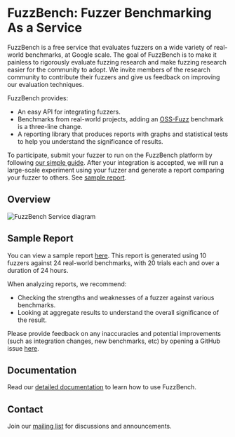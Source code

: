 # FuzzBench: Fuzzer Benchmarking As a Service

FuzzBench is a free service that evaluates fuzzers on a wide variety of
real-world benchmarks, at Google scale. The goal of FuzzBench is to make it
painless to rigorously evaluate fuzzing research and make fuzzing research
easier for the community to adopt. We invite members of the research community
to contribute their fuzzers and give us feedback on improving our evaluation
techniques.

FuzzBench provides:

* An easy API for integrating fuzzers.
* Benchmarks from real-world projects, adding an
  [OSS-Fuzz](https://github.com/google/oss-fuzz) benchmark is a three-line
  change.
* A reporting library that produces reports with graphs and statistical tests
  to help you understand the significance of results.

To participate, submit your fuzzer to run on the FuzzBench platform by following
[our simple guide](
https://google.github.io/fuzzbench/getting-started/adding-a-new-fuzzer/).
After your integration is accepted, we will run a large-scale experiment using
your fuzzer and generate a report comparing your fuzzer to others.
See [sample report](https://github.com/google/fuzzbench#sample-report).

## Overview
![FuzzBench Service diagram](docs/images/FuzzBench-service.png)

## Sample Report
You can view a sample report
[here](https://www.fuzzbench.com/reports/sample/index.html).
This report is generated using 10 fuzzers against 24 real-world benchmarks,
with 20 trials each and over a duration of 24 hours.

When analyzing reports, we recommend:
* Checking the strengths and weaknesses of a fuzzer against various benchmarks.
* Looking at aggregate results to understand the overall significance of the
  result.

Please provide feedback on any inaccuracies and potential improvements (such as
integration changes, new benchmarks, etc) by opening a GitHub issue
[here](https://github.com/google/fuzzbench/issues/new).

## Documentation
Read our [detailed documentation](https://google.github.io/fuzzbench/) to learn
how to use FuzzBench.

## Contact
Join our [mailing list](https://groups.google.com/g/fuzzbench-users) for
discussions and announcements.